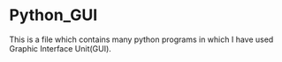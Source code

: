 # Python_GUI
This is a file which contains many python programs in which I have used Graphic Interface Unit(GUI).
